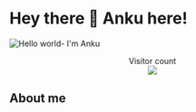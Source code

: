 # Hey there :wave:  Anku here!

<img src="https://raw.githubusercontent.com/sagar-viradiya/sagar-viradiya/master/resources/banner.png" alt="Hello world- I'm Anku">

<p align="center"> 
  Visitor count<br>
  <img src="https://profile-counter.glitch.me/sagar-viradiya/count.svg" />
</p>

## About me
